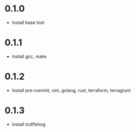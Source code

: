 # 0.1.0

- Install base tool

# 0.1.1

- Install gcc, make

# 0.1.2

- Install pre-commit, vim, golang, rust, terraform, terragrunt

# 0.1.3

- Install trufflehog
